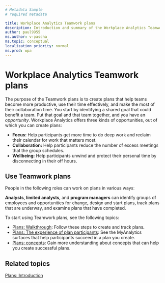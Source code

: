 ```yaml
---
# Metadata Sample
# required metadata

title: Workplace Analytics Teamwork plans 
description: Introduction and summary of the Workplace Analytics Teamwork plans
author: paul9955
ms.author: v-pascha
ms.topic: conceptual
localization_priority: normal 
ms.prod: wpa
---
```


# Workplace Analytics Teamwork plans 

The purpose of the Teamwork plans is to create plans that help teams become more productive, use their time effectively, and make the most of their collaboration time. You start by identifying a shared goal that could benefit a team. Put that goal and that team together, and you have an _opportunity_. Workplace Analytics offers three kinds of opportunities, out of which you can create plans:  

 * **Focus:** Help participants get more time to do deep work and reclaim their calendar for work that matters most. 
 * **Collaboration:** Help participants reduce the number of excess meetings that the group schedules. 
 * **Wellbeing:** Help participants unwind and protect their personal time by disconnecting in their off hours. 

## Use Teamwork plans

People in the following roles can work on plans in various ways:

**Analysts**, **limited analysts**, and **program managers** can identify groups of employees and opportunities for change, design and start plans, track plans that are underway, and examine plans that have completed. 
<!-- UNCOMMENT THIS AS SOON AS WE RELEASE THE GM ROLE: 
**Group managers** can start plans to improve the work habits of employees in their reporting structure. -->

To start using Teamwork plans, see the following topics:

 * [Plans: Walkthrough](solutionsv2-task.md): Follow these steps to create and track plans. 
 * [Plans: The experience of plan participants](solutionsv2-participants.md): See the MyAnalytics surfaces that help participants succeed in a plan you create. 
 * [Plans: concepts](solutionsv2-conceptual.md): Gain more understanding about concepts that can help you create successful plans.

## Related topics

[Plans: Introduction](solutionsv2-intro.md)